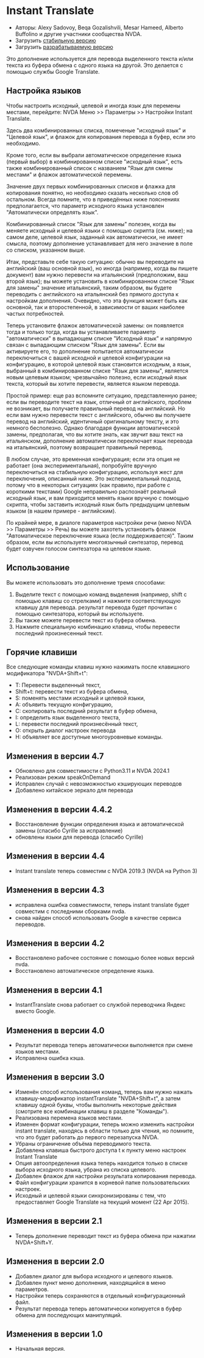 # Instant Translate #

* Авторы: Alexy Sadovoy, Beqa Gozalishvili, Mesar Hameed, Alberto Buffolino и другие участники сообщества NVDA.
* Загрузить [стабильную версию][1]
* Загрузить [разрабатываемую версию][2]

Это дополнение используется для перевода выделенного текста и/или текста из буфера обмена с одного языка на другой.
Это делается с помощью службы Google Translate.

## Настройка языков ##
Чтобы настроить исходный, целевой и иногда  язык для перемены местами, перейдите: NVDA Меню >> Параметры >> Настройки Instant Translate.

Здесь два комбинированных списка, помеченые "исходный язык" и "Целевой язык", и флажок для копирования перевода в буфер, если это необходимо.

Кроме того, если вы выбрали автоматическое определение языка (первый выбор) в комбинированном списке "исходный язык", есть также комбинированный список с названием "Язык для смены местами" и флажок автоматической перемены.

Значение двух первых комбинированных списков и флажка для копирования понятно, но необходимо сказать несколько слов об остальном. Всегда помните, что в приведённых ниже пояснениях предполагается, что параметр исходного языка установлен "Автоматически определять язык".

Комбинированный список "Язык для замены" полезен, когда вы меняете исходный и целевой языки с помощью скрипта (см. ниже); на самом деле, целевой язык, заданный как автоматически, не имеет смысла, поэтому дополнение устанавливает для него значение в поле со списком, указанном выше.

Итак, представьте себе такую ситуацию: обычно вы переводите на английский (ваш основной язык), но иногда (например, когда вы пишете документ) вам нужно перевести на итальянский (предположим, ваш второй язык); вы можете установить в комбинированном списке "Язык для замены" значение итальянский, таким образом, вы будете переводить с английского на итальянский без прямого доступа к настройкам дополнения. Очевидно, что эта функция может быть как основной, так и второстепенной, в зависимости от ваших наиболее частых потребностей.

Теперь установите флажок автоматической замены: он появляется тогда и только тогда, когда вы устанавливаете параметр "автоматически" в выпадающем списке "Исходный язык" и напрямую связан с выпадающим списком "Язык для замены". Если вы активируете его, то дополнение попытается автоматически переключиться с вашей исходной и целевой конфигурации на конфигурацию, в которой целевой язык становится исходным, а язык, выбранный в комбинированном списке "Язык для замены", является новым целевым языком; чрезвычайно полезно, если исходный язык текста, который вы хотите перевести, является языком перевода.

Простой пример: еще раз вспомните ситуацию, представленную ранее; если вы переводите текст на язык, отличный от английского, проблем не возникает, вы получаете правильный перевод на английский. Но если вам нужно перевести текст с английского, обычно вы получаете перевод на английский, идентичный оригинальному тексту, и это немного бесполезно. Однако благодаря функции автоматической замены, предполагая, что вы хотите знать, как звучит ваш текст на итальянском, дополнение автоматически переключает язык перевода на итальянский, поэтому возвращает правильный перевод.

В любом случае, это временная конфигурация; если эта опция не работает (она экспериментальная), попробуйте вручную переключиться на стабильную конфигурацию, используя жест для переключения, описанный ниже. Это экспериментальный подход, потому что в некоторых ситуациях (как правило, при работе с короткими текстами) Google неправильно распознаёт реальный исходный язык, и вам приходится менять языки вручную с помощью скрипта, чтобы заставить исходный язык быть предыдущим целевым языком (в нашем примере - английским).

По крайней мере, в диалоге параметров настройки речи (меню NVDA >> Параметры >> Речь) вы можете захотеть установить флажок "Автоматическое переключение языка (если поддерживается)". Таким образом, если вы используете многоязычный синтезатор, перевод будет озвучен голосом синтезатора на целевом языке.

## Использование ##
Вы можете использовать это дополнение тремя способами:

1. Выделите текст с помощью команд выделения (например, shift с помощью клавиш со стрелками) и нажмите соответствующую клавишу для перевода. результат перевода будет прочитан с помощью синтезатора, который вы используете.
2. Вы также можете перевести текст из буфера обмена.
3. Нажмите специальную комбинацию клавиш, чтобы перевести последний произнесенный текст.

## Горячие клавиши ##
Все следующие команды клавиш нужно нажимать после клавишного модификатора "NVDA+Shift+t":

* T: Перевести выделенный текст,
* Shift+t: перевести текст из буфера обмена,
* S: поменять местами исходный и целевой языки,
* A: объявить текущую конфигурацию,
* C: скопировать последний результат в буфер обмена,
* I: определить язык выделенного текста,
* L: перевести последний произнесённый текст,
* O: открыть диалог настроек перевода
* H: объявляет все доступные многоуровневые команды.

## Изменения в версии 4.7 ##
* Обновлено для совместимости с Python3.11 и NVDA 2024.1
* Реализован режим speakOnDemand
* Исправлен  случай с невозможностью кэширующих переводов
* Добавлено китайское зеркало для перевода


## Изменения в версии 4.4.2 ##
* Восстановление функции определения языка и автоматической замены (спасибо Cyrille за исправление)
* обновлены языки для перевода (спасибо Cyrille)

## Изменения в версии 4.4 ##
* Instant translate теперь совместим с NVDA 2019.3 (NVDA на Python 3)

## Изменения в версии 4.3 ##
* исправлена ошибка совместимости, теперь instant translate будет совместим с последними сборками nvda.
* снова найден способ использовать Google в качестве сервиса переводов.

## Изменения в версии 4.2 ##
* Восстановлено рабочее состояние с помощью более новых версий nvda.
* Восстановлено автоматическое определение языка.

## Изменения в версии 4.1 ##
* InstantTranslate снова работает со службой переводчика Яндекс вместо Google.

## Изменения в версии 4.0 ##
* Результат перевода теперь автоматически выполняется при смене языков местами.
* Исправлена ошибка кэша.

## Изменения в версии 3.0 ##
* Изменён способ использования команд, теперь вам нужно нажать клавишу-модификатор instantTranslate "NVDA+Shift+t", а затем клавишу одной буквы, чтобы выполнить некоторые действия (смотрите все комбинации клавиш в разделе "Команды").
* Реализована перемена языков местами.
* Изменен формат конфигурации, теперь можно изменить настройки instant translate, находясь в области только для чтения, но помните, что это будет работать до первого перезапуска NVDA.
* Убраны ограничение объёма переводимого текста.
* Добавлена клавиша быстрого доступа t к  пункту меню настроек Instant Translate
* Опция автоопределения языка теперь находится только в списке выбора исходного языка, убрана из списка целевого.
* Добавлен флажок для настройки результата копирования перевода.
* Файл конфигурации хранится в корневой папке пользовательских настроек.
* Исходный и целевой языки синхронизированы с тем, что предоставляет Google Translate на текущий момент (22 Apr 2015).

## Изменения в версии 2.1 ##
* Теперь дополнение переводит текст из буфера обмена при нажатии NVDA+Shift+Y.

## Изменения в версии 2.0 ##
* Добавлен диалог для выбора исходного и целевого языков.
* Добавлен пункт меню дополнения, находящийся в меню параметров.
* Настройки теперь сохраняются в отдельный конфигурационный файл.
* Результат перевода теперь автоматически копируется в буфер обмена для последующих манипуляций.

## Изменения в версии 1.0 ##
* Начальная версия.

[1]: https://addons.nvda-project.org/legacy?file=instantTranslate

[2]: http://addons.nvda-project.org/files/get.php?file=it-dev
